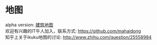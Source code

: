 # 地图

alpha version: [建筑地图](http://www.ikuku.cn/map.php)  
欢迎有兴趣的IT牛人加入，联系方式: https://github.com/mahaidong  
知乎上关于ikuku地图的讨论:  http://www.zhihu.com/question/25558984  